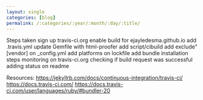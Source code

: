 ```yaml
---
layout: single
categories: [blog]
permalink: /:categories/:year/:month/:day/:title/
---
```




Steps taken
sign up travis-ci.org
enable build for ejayledesma.github.io
add .travis.yml
update Gemfile with html-proofer
add script/cibuild
add exclude" [vendor] on _config.yml
add platforms on lockfile
add bundle installation steps
monitoring on travis-ci.org
checking if build request was successful
adding status on readme

Resources:
https://jekyllrb.com/docs/continuous-integration/travis-ci/
https://docs.travis-ci.com/
https://docs.travis-ci.com/user/languages/ruby/#bundler-20